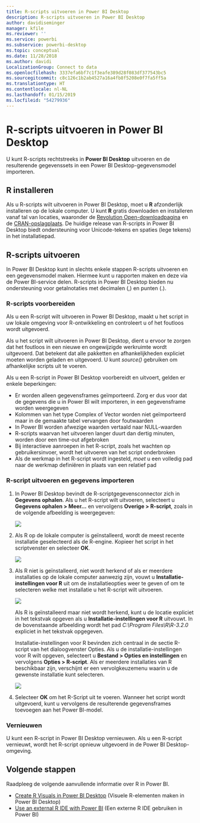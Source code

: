 ```yaml
---
title: R-scripts uitvoeren in Power BI Desktop
description: R-scripts uitvoeren in Power BI Desktop
author: davidiseminger
manager: kfile
ms.reviewer: ''
ms.service: powerbi
ms.subservice: powerbi-desktop
ms.topic: conceptual
ms.date: 11/28/2018
ms.author: davidi
LocalizationGroup: Connect to data
ms.openlocfilehash: 3337efa6bf7c1f3eafe389d28f083df377543bc5
ms.sourcegitcommit: c8c126c1b2ab4527a16a4fb8f5208e0f7fa5ff5a
ms.translationtype: HT
ms.contentlocale: nl-NL
ms.lasthandoff: 01/15/2019
ms.locfileid: "54279936"
---
```

# <a name="run-r-scripts-in-power-bi-desktop"></a>R-scripts uitvoeren in Power BI Desktop
U kunt R-scripts rechtstreeks in **Power BI Desktop** uitvoeren en de resulterende gegevenssets in een Power BI Desktop-gegevensmodel importeren.

## <a name="install-r"></a>R installeren
Als u R-scripts wilt uitvoeren in Power BI Desktop, moet u **R** afzonderlijk installeren op de lokale computer. U kunt **R** gratis downloaden en installeren vanaf tal van locaties, waaronder de [Revolution Open-downloadpagina](https://mran.revolutionanalytics.com/download/) en de [CRAN-opslagplaats](https://cran.r-project.org/bin/windows/base/). De huidige release van R-scripts in Power BI Desktop biedt ondersteuning voor Unicode-tekens en spaties (lege tekens) in het installatiepad.

## <a name="run-r-scripts"></a>R-scripts uitvoeren
In Power BI Desktop kunt in slechts enkele stappen R-scripts uitvoeren en een gegevensmodel maken. Hiermee kunt u rapporten maken en deze via de Power BI-service delen. R-scripts in Power BI Desktop bieden nu ondersteuning voor getalnotaties met decimalen (,) en punten (.).

### <a name="prepare-an-r-script"></a>R-scripts voorbereiden
Als u een R-script wilt uitvoeren in Power BI Desktop, maakt u het script in uw lokale omgeving voor R-ontwikkeling en controleert u of het foutloos wordt uitgevoerd.

Als u het script wilt uitvoeren in Power BI Desktop, dient u ervoor te zorgen dat het foutloos in een nieuwe en ongewijzigde werkruimte wordt uitgevoerd. Dat betekent dat alle pakketten en afhankelijkheden expliciet moeten worden geladen en uitgevoerd. U kunt *source()* gebruiken om afhankelijke scripts uit te voeren.

Als u een R-script in Power BI Desktop voorbereidt en uitvoert, gelden er enkele beperkingen:

* Er worden alleen gegevensframes geïmporteerd. Zorg er dus voor dat de gegevens die u in Power BI wilt importeren, in een gegevensframe worden weergegeven
* Kolommen van het type Complex of Vector worden niet geïmporteerd maar in de gemaakte tabel vervangen door foutwaarden
* In Power BI worden afwezige waarden vertaald naar NULL-waarden
* R-scripts waarvan het uitvoeren langer duurt dan dertig minuten, worden door een time-out afgebroken
* Bij interactieve aanroepen in het R-script, zoals het wachten op gebruikersinvoer, wordt het uitvoeren van het script onderbroken
* Als de werkmap in het R-script wordt ingesteld, *moet* u een volledig pad naar de werkmap definiëren in plaats van een relatief pad

### <a name="run-your-r-script-and-import-data"></a>R-script uitvoeren en gegevens importeren
1. In Power BI Desktop bevindt de R-scriptgegevensconnector zich in **Gegevens ophalen**. Als u het R-script wilt uitvoeren, selecteert u **Gegevens ophalen &gt; Meer...** en vervolgens **Overige &gt; R-script**, zoals in de volgende afbeelding is weergegeven:
   
   ![](media/desktop-r-scripts/r-scripts-1.png)
2. Als R op de lokale computer is geïnstalleerd, wordt de meest recente installatie geselecteerd als de R-engine. Kopieer het script in het scriptvenster en selecteer **OK**.
   
   ![](media/desktop-r-scripts/r-scripts-2.png)
3. Als R niet is geïnstalleerd, niet wordt herkend of als er meerdere installaties op de lokale computer aanwezig zijn, vouwt u **Installatie-instellingen voor R** uit om de installatieopties weer te geven of om te selecteren welke met installatie u het R-script wilt uitvoeren.
   
   ![](media/desktop-r-scripts/r-scripts-3.png)
   
   Als R is geïnstalleerd maar niet wordt herkend, kunt u de locatie expliciet in het tekstvak opgeven als u **Installatie-instellingen voor R** uitvouwt. In de bovenstaande afbeelding wordt het pad *C:\Program Files\R\R-3.2.0* expliciet in het tekstvak opgegeven.
   
   Installatie-instellingen voor R bevinden zich centraal in de sectie R-script van het dialoogvenster Opties. Als u de installatie-instellingen voor R wilt opgeven, selecteert u **Bestand > Opties en instellingen** en vervolgens **Opties > R-script**. Als er meerdere installaties van R beschikbaar zijn, verschijnt er een vervolgkeuzemenu waarin u de gewenste installatie kunt selecteren.
   
   ![](media/desktop-r-scripts/r-scripts-4.png)
4. Selecteer **OK** om het R-Script uit te voeren. Wanneer het script wordt uitgevoerd, kunt u vervolgens de resulterende gegevensframes toevoegen aan het Power BI-model.

### <a name="refresh"></a>Vernieuwen
U kunt een R-script in Power BI Desktop vernieuwen. Als u een R-script vernieuwt, wordt het R-script opnieuw uitgevoerd in de Power BI Desktop-omgeving.

## <a name="next-steps"></a>Volgende stappen
Raadpleeg de volgende aanvullende informatie over R in Power BI.

* [Create R Visuals in Power BI Desktop](desktop-r-visuals.md) (Visuele R-elementen maken in Power BI Desktop)
* [Use an external R IDE with Power BI](desktop-r-ide.md) (Een externe R IDE gebruiken in Power BI)

